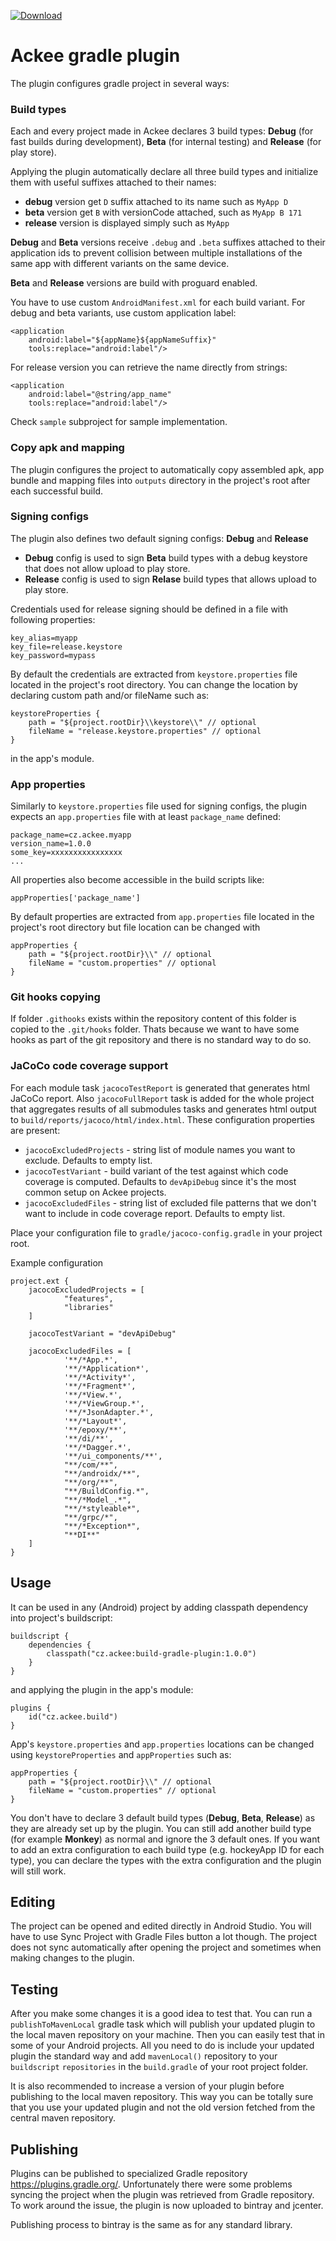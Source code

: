 [ ![Download](https://api.bintray.com/packages/ackeecz/gradle-plugin/build-gradle-plugin/images/download.svg) ](https://bintray.com/ackeecz/gradle-plugin/build-gradle-plugin/_latestVersion)
# Ackee gradle plugin

The plugin configures gradle project in several ways:

### Build types
Each and every project made in Ackee declares 3 build types:
**Debug** (for fast builds during development),
**Beta** (for internal testing) and
**Release** (for play store).

Applying the plugin automatically declare all three build types and initialize them with
useful suffixes attached to their names:
 - **debug** version get `D` suffix attached to its name such as `MyApp D`
 - **beta** version get `B` with versionCode attached, such as `MyApp B 171`
 - **release** version is displayed simply such as `MyApp`

**Debug** and **Beta** versions receive `.debug` and `.beta` suffixes attached to their application
ids to prevent collision between multiple installations of the same app with different variants on
the same device.

**Beta** and **Release** versions are build with proguard enabled.

You have to use custom `AndroidManifest.xml` for each build variant.
For debug and beta variants, use custom application label:
```
<application
    android:label="${appName}${appNameSuffix}"
    tools:replace="android:label"/>
```
For release version you can retrieve the name directly from strings:
```
<application
    android:label="@string/app_name"
    tools:replace="android:label"/>
```

Check `sample` subproject for sample implementation.

### Copy apk and mapping

The plugin configures the project to automatically copy assembled apk, app bundle and mapping files into
`outputs` directory in the project's root after each successful build.

### Signing configs

The plugin also defines two default signing configs: **Debug** and **Release**

- **Debug** config is used to sign **Beta** build types with a debug keystore that does not allow
upload to play store.
- **Release** config is used to sign **Relase** build types that allows upload to play store.

Credentials used for release signing should be defined in a file with following properties:
```
key_alias=myapp
key_file=release.keystore
key_password=mypass
```

By default the credentials are extracted from `keystore.properties` file located in the project's
root directory. You can change the location by declaring custom path and/or fileName such as:

```
keystoreProperties {
    path = "${project.rootDir}\\keystore\\" // optional
    fileName = "release.keystore.properties" // optional
}
```
in the app's module.

### App properties
Similarly to `keystore.properties` file used for signing configs, the plugin expects an
`app.properties` file with at least `package_name` defined:
```
package_name=cz.ackee.myapp
version_name=1.0.0
some_key=xxxxxxxxxxxxxxxx
...
```
All properties also become accessible in the build scripts like:
```
appProperties['package_name']
```
By default properties are extracted from `app.properties` file located in the project's
root directory but file location can be changed with
```
appProperties {
    path = "${project.rootDir}\\" // optional
    fileName = "custom.properties" // optional
}
```

### Git hooks copying
If folder `.githooks` exists within the repository content of this folder is copied to the `.git/hooks` folder. Thats because we want to have some
hooks as part of the git repository and there is no standard way to do so.  

### JaCoCo code coverage support

For each module task `jacocoTestReport` is generated that generates html JaCoCo report. Also
`jacocoFullReport` task is added for the whole project that aggregates results of all submodules
tasks and generates html output to `build/reports/jacoco/html/index.html`. These configuration
properties are present: 
- `jacocoExcludedProjects` - string list of module names you want to exclude. Defaults to empty list.
- `jacocoTestVariant` - build variant of the test against which code coverage is computed. Defaults to `devApiDebug` since it's the most common setup on Ackee projects.
- `jacocoExcludedFiles` - string list of excluded file patterns that we don't want to include in code coverage report. Defaults to empty list. 

Place your configuration file to `gradle/jacoco-config.gradle` in your project root.

Example configuration

```
project.ext {
    jacocoExcludedProjects = [
            "features",
            "libraries"
    ]

    jacocoTestVariant = "devApiDebug"

    jacocoExcludedFiles = [
            '**/*App.*',
            '**/*Application*',
            '**/*Activity*',
            '**/*Fragment*',
            '**/*View.*',
            '**/*ViewGroup.*',
            '**/*JsonAdapter.*',
            '**/*Layout*',
            '**/epoxy/**',
            '**/di/**',
            '**/*Dagger.*',
            '**/ui_components/**',
            "**/com/**",
            "**/androidx/**",
            "**/org/**",
            "**/BuildConfig.*",
            "**/*Model_.*",
            "**/*styleable*",
            "**/grpc/*",
            "**/*Exception*",
            "**DI**"
    ]
}
```

## Usage

It can be used in any (Android) project by adding classpath dependency into project's buildscript:
```
buildscript {
    dependencies {
        classpath("cz.ackee:build-gradle-plugin:1.0.0")
    }
}
```

and applying the plugin in the app's module:

```
plugins {
    id("cz.ackee.build")
}
```

App's `keystore.properties` and `app.properties` locations can be changed using
`keystoreProperties` and `appProperties` such as:
```
appProperties {
    path = "${project.rootDir}\\" // optional
    fileName = "custom.properties" // optional
}
```

You don't have to declare 3 default build types (**Debug**, **Beta**, **Release**) as they are
already set up by the plugin. You can still add another build type (for example **Monkey**) as
normal and ignore the 3 default ones. If you want to add an extra configuration to each build type
(e.g. hockeyApp ID for each type), you can declare the types with the extra configuration and
the plugin will still work.

## Editing
The project can be opened and edited directly in Android Studio.
You will have to use Sync Project with Gradle Files button a lot though.
The project does not sync automatically after opening the project and sometimes when
making changes to the plugin.

## Testing
After you make some changes it is a good idea to test that. You can run a `publishToMavenLocal`
gradle task which will publish your updated plugin to the local maven repository on your machine.
Then you can easily test that in some of your Android projects. All you need to do is include your
updated plugin the standard way and add `mavenLocal()` repository to your `buildscript`
`repositories` in the `build.gradle` of your root project folder.

It is also recommended to increase a version of your plugin before publishing to the local maven
repository. This way you can be totally sure that you use your updated plugin and not the old version
fetched from the central maven repository.

## Publishing
Plugins can be published to specialized Gradle repository https://plugins.gradle.org/.
Unfortunately there were some problems syncing the project when the plugin was retrieved
from Gradle repository. To work around the issue, the plugin is now uploaded to bintray
and jcenter.

Publishing process to bintray is the same as for any standard library.
